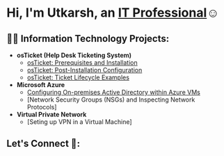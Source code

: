 <h1>Hi, I'm Utkarsh, an <a href="https://linkedin.com/in/utkarsh-singh-05165434b">IT Professional</a>☺</h1>

<h2>👨‍💻 Information Technology Projects:</h2>

- <b>osTicket (Help Desk Ticketing System)</b>
  - [osTicket: Prerequisites and Installation](https://github.com/Utkarsh-Kazz/osticket-prereqs)
  - [osTicket: Post-Installation Configuration](https://github.com/Utkarsh-Kazz/post-install-config)
  - [osTicket: Ticket Lifecycle Examples](https://github.com/Utkarsh-Kazz/osTicket-Ticket-Lifecycle-Examples)
- <b>Microsoft Azure</b>
  - [Configuring On-premises Active Directory within Azure VMs](https://github.com/Utkarsh-Kazz/Configuring-On-premises-Active-Directory-within-Azure-VMs)
  - [Network Security Groups (NSGs) and Inspecting Network Protocols]
- <b>Virtual Private Network</b>
  - [Seting up VPN in a Virtual Machine]
<h2>Let's Connect 🤳:</h2>
